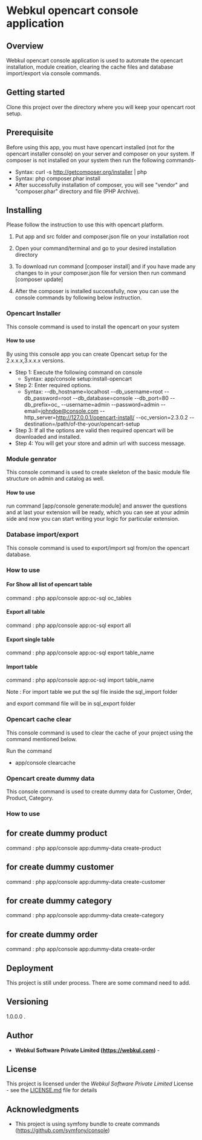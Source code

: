 # Webkul opencart console application

## Overview

Webkul opencart console application is used to automate the opencart installation, module creation, clearing the cache files and database import/export via console commands.

## Getting started

Clone this project over the directory where you will keep your opencart root setup.

## Prerequisite

Before using this app, you must have opencart installed (not for the opencart installer console) on your server and composer on your system. If composer is not installed on your system then run the following commands-
- Syntax:  curl -s http://getcomposer.org/installer | php
- Syntax:  php composer.phar install
- After successfully installation of composer, you will see "vendor" and "composer.phar" directory and file (PHP Archive).


## Installing

Please follow the instruction to use this with opencart platform.

1) Put app and src folder and composer.json file on your installation root

2) Open your command/terminal and go to your desired installation directory

3) To download run command [composer install] and if you have made any changes to in your composer.json file for version then run command [composer update]

4) After the composer is installed successfully, now you can use the console commands by following below instruction.

### Opencart Installer
This console command is used to install the opencart on your system

#### How to use
By using this console app you can create Opencart setup for the 2.x.x.x,3.x.x.x versions.
- Step 1: Execute the following command on console
    - Syntax:  app/console setup:install-opencart
- Step 2: Enter required options.
    - Syntax: --db_hostname=localhost --db_username=root --db_password=root --db_database=console --db_port=80 --db_prefix=oc_ --username=admin --password=admin --email=johndoe@console.com  --http_server=http://127.0.0.1/opencart-install/ --oc_version=2.3.0.2 --destination=/path/of-the-your/opencart-setup
- Step 3: If all the options are valid then required opencart will be downloaded and installed.
- Step 4: You will get your store and admin url with success message.

### Module genrator

This console command is used to create skeleton of the basic module file structure on admin and catalog as well.

#### How to use
 run command [app/console generate:module] and answer the questions and at last your extension will be ready, which you can see at your admin side and now you can start writing your logic for particular extension.

### Database import/export

This console command is used to export/import sql from/on the opencart database.

### How to use

 #### For Show all list of opencart table

 command : php app/console app:oc-sql oc_tables

 #### Export all table

 command  : php app/console app:oc-sql export all

 #### Export single table

 command  : php app/console app:oc-sql export table_name

 #### Import table

 command  : php app/console app:oc-sql import table_name

 Note : For import table we put the sql file inside the sql_import folder

 and export command file will be in sql_export folder

### Opencart cache clear

 This console command is used to clear the cache of your project using the command mentioned below.

 Run the command
   - app/console clearcache

### Opencart create dummy data

 This console command is used to create dummy data for Customer, Order, Product, Category.

### How to use

 ## for create dummy product
 command : php app/console app:dummy-data create-product

 ## for create dummy customer
 command  : php app/console app:dummy-data create-customer

 ## for create dummy category
 command  : php app/console app:dummy-data create-category

 ## for create dummy order
 command  : php app/console app:dummy-data create-order

## Deployment
This project is still under process. There are some command need to add.


## Versioning
1.0.0.0
.

## Author
* **Webkul Software Private Limited (https://webkul.com)** -

## License

This project is licensed under the *Webkul Software Private Limited* License - see the [LICENSE.md](https://store.webkul.com/license.html) file for details

## Acknowledgments

* This project is using symfony bundle to create commands (https://github.com/symfony/console)
